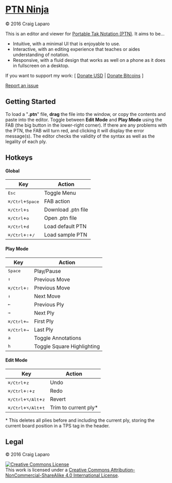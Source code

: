 # [PTN Ninja](http://ptn.ninja)
&copy; 2016 Craig Laparo

This is an editor and viewer for [Portable Tak Notation (PTN)](https://www.reddit.com/r/Tak/wiki/portable_tak_notation). It aims to be...

- Intuitive, with a minimal UI that is enjoyable to use.
- Interactive, with an editing experience that teaches or aides understanding of notation.
- Responsive, with a fluid design that works as well on a phone as it does in fullscreen on a desktop.

If you want to support my work: [
  [Donate USD](https://www.paypal.me/gruppler) |
  [Donate Bitcoins](bitcoin:12mD2HUNb4MJoLfVDDLS1wep1hdhrSY3L8)
]

[Report an issue](https://github.com/gruppler/PTN-Ninja/issues/)

## Getting Started

To load a "**.ptn**" file, **drag** the file into the window, or copy the contents and paste into the editor. Toggle between **Edit Mode** and **Play Mode** using the FAB (the big button in the lower-right corner). If there are any problems with the PTN, the FAB will turn red, and clicking it will display the error message(s). The editor checks the validity of the syntax as well as the legality of each ply.

## Hotkeys
#### Global
| Key                                                       | Action             |
| --------------------------------------------------------- | -----------------  |
| <kbd>Esc</kbd>                                            | Toggle Menu        |
| <kbd>&#x2318;/Ctrl</kbd>+<kbd>Space</kbd>                 | FAB action         |
| <kbd>&#x2318;/Ctrl</kbd>+<kbd>s</kbd>                     | Download .ptn file |
| <kbd>&#x2318;/Ctrl</kbd>+<kbd>o</kbd>                     | Open .ptn file     |
| <kbd>&#x2318;/Ctrl</kbd>+<kbd>d</kbd>                     | Load default PTN   |
| <kbd>&#x2318;/Ctrl</kbd>+<kbd>&#x21E7;</kbd>+<kbd>/</kbd> | Load sample PTN    |

#### Play Mode
| Key                                                       | Action             |
| --------------------------------------------------------- | ------------------ |
| <kbd>Space</kbd>                                          | Play/Pause         |
| <kbd>&uarr;</kbd>                                         | Previous Move      |
| <kbd>&#x2318;/Ctrl</kbd>+<kbd>&#x21E7;</kbd>              | Previous Move      |
| <kbd>&darr;</kbd>                                         | Next Move          |
| <kbd>&larr;</kbd>                                         | Previous Ply       |
| <kbd>&rarr;</kbd>                                         | Next Ply           |
| <kbd>&#x2318;/Ctrl</kbd>+<kbd>&larr;</kbd>                | First Ply          |
| <kbd>&#x2318;/Ctrl</kbd>+<kbd>&rarr;</kbd>                | Last Ply           |
| <kbd>a</kbd>                                              | Toggle Annotations |
| <kbd>h</kbd>                                              | Toggle Square Highlighting |

#### Edit Mode
| Key                                                       | Action             |
| --------------------------------------------------------- | ------------------ |
| <kbd>&#x2318;/Ctrl</kbd>+<kbd>z</kbd>                     | Undo               |
| <kbd>&#x2318;/Ctrl</kbd>+<kbd>&#x21E7;</kbd>+<kbd>z</kbd> | Redo               |
| <kbd>&#x2318;/Ctrl</kbd>+<kbd>&#x2325;/Alt</kbd>+<kbd>z</kbd> | Revert         |
| <kbd>&#x2318;/Ctrl</kbd>+<kbd>&#x2325;/Alt</kbd>+<kbd>t</kbd> | Trim to current ply* |
\* This deletes all plies before and including the current ply, storing the current board position in a TPS tag in the header.


## Legal
&copy; 2016 Craig Laparo

<a rel="license" href="http://creativecommons.org/licenses/by-nc-sa/4.0/"><img alt="Creative Commons License" style="border-width:0" src="https://i.creativecommons.org/l/by-nc-sa/4.0/88x31.png" /></a><br />This work is licensed under a <a rel="license" href="http://creativecommons.org/licenses/by-nc-sa/4.0/">Creative Commons Attribution-NonCommercial-ShareAlike 4.0 International License</a>.
